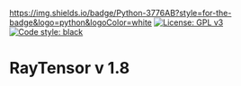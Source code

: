 https://img.shields.io/badge/Python-3776AB?style=for-the-badge&logo=python&logoColor=white
[![License: GPL v3](https://img.shields.io/badge/License-GPLv3-blue.svg)](https://www.gnu.org/licenses/gpl-3.0)
[![Code style: black](https://img.shields.io/badge/code%20style-black-000000.svg)](https://github.com/psf/black)
# RayTensor v 1.8
